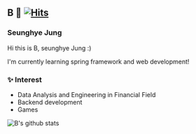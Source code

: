 ## B 🧢 [![Hits](https://hits.seeyoufarm.com/api/count/incr/badge.svg?url=https%3A%2F%2Fgithub.com%2FjaySHKorea&count_bg=%23FF9D00&title_bg=%23555555&icon=&icon_color=%23E7E7E7&title=hits&edge_flat=false)](https://hits.seeyoufarm.com)

### Seunghye Jung
Hi this is B, seunghye Jung :)

I'm currently learning spring framework and web development!

### ✨ Interest
- Data Analysis and Engineering in Financial Field
- Backend development
- Games

![B's github stats](https://github-readme-stats.vercel.app/api?username=jaySHKorea)

<!--
**jaySHKorea/jaySHKorea** is a ✨ _special_ ✨ repository because its `README.md` (this file) appears on your GitHub profile.

Here are some ideas to get you started:

- 🔭 I’m currently working on ...
- 🌱 I’m currently learning ...
- 👯 I’m looking to collaborate on ...
- 🤔 I’m looking for help with ...
- 💬 Ask me about ...
- 📫 How to reach me: ...
- 😄 Pronouns: ...
- ⚡ Fun fact: ...
-->
